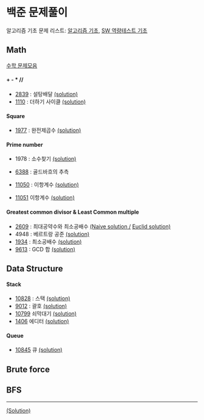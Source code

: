 # 백준 문제풀이
알고리즘 기초 문제 리스트: [알고리즘 기초](https://code.plus/course/4), 
[SW 역량테스트 기초](https://code.plus/course/32) 


## Math 
[수학 문제모음](https://www.acmicpc.net/problem/tag/%EC%88%98%ED%95%99)
#### + - * //
- [2839](https://www.acmicpc.net/problem/2839)
: 설탕배달 
[(solution)](https://github.com/minh364/algorithms/blob/master/BOJ/2839설탕배달.py)
- [1110](https://www.acmicpc.net/problem/1110)
: 더하기 사이클
[(solution)](https://github.com/minh364/algorithms/blob/master/BOJ/1110더하기사이클.py)

#### Square
- [1977](https://www.acmicpc.net/problem/1977)
: 완전제곱수 
[(solution)](https://github.com/minh364/algorithms/blob/master/BOJ/1977완전제곱수.py)

#### Prime number
- 1978
: 소수찾기 
[(solution)](https://github.com/minh364/algorithms/blob/master/BOJ/1978소수찾기.py)
- [6388](https://www.acmicpc.net/problem/6588)
: 골드바흐의 추측

- [11050](https://www.acmicpc.net/problem/11050)
: 이항계수
[(solution)](https://github.com/minh364/algorithms/blob/master/BOJ/11050이항계수.py)
- [11051](https://www.acmicpc.net/problem/11051)
 이항계수
[(solution)](https://github.com/minh364/algorithms/blob/master/BOJ/11051이항계수.py)


#### Greatest common divisor & Least Common multiple
- [2609](https://www.acmicpc.net/problem/2609)
: 최대공약수와 최소공배수 
[(Naive solution /](https://github.com/minh364/algorithms/blob/master/BOJ/2609최대공약수와최소공배수.py)
[ Euclid solution)](https://github.com/minh364/algorithms/blob/master/BOJ/2609최대공약수와최소공배수2.py)
- 4948
: 베르트랑 공준
[(solution)](https://github.com/minh364/algorithms/blob/master/BOJ/4948베트르랑공준.py)
- [1934](https://www.acmicpc.net/problem/1934)
: 최소공배수
[(solution)](https://github.com/minh364/algorithms/blob/master/BOJ/1934최소공배수.py)
- [9613](https://www.acmicpc.net/problem/9613)
: GCD 합
[(solution)](https://github.com/minh364/algorithms/blob/master/BOJ/9613GCD합.py)
 
 
 
 ## Data Structure
 #### Stack
- [10828](https://www.acmicpc.net/problem/10828)
: 스택
[(solution)](https://github.com/minh364/algorithms/blob/master/BOJ/10828스택.py)
- [9012](https://www.acmicpc.net/problem/9012)
: 괄호
[(solution)](https://github.com/minh364/algorithms/blob/master/BOJ/9012괄호.py)
- [10799](https://www.acmicpc.net/problem/10799)
쇠막대기
[(solution)](https://github.com/minh364/algorithms/blob/master/BOJ/10799쇠막대기.py)
- [1406](https://www.acmicpc.net/problem/1406)
에디터
[(solution)](https://github.com/minh364/algorithms/blob/master/BOJ/1406에디터.py)
#### Queue
- [10845](https://www.acmicpc.net/problem/10845)
큐
[(solution)](https://github.com/minh364/algorithms/blob/master/BOJ/10845큐.py)


## Brute force



## BFS

---
[(Solution)](https://github.com/minh364/algorithms/blob/master/BOJ/)
